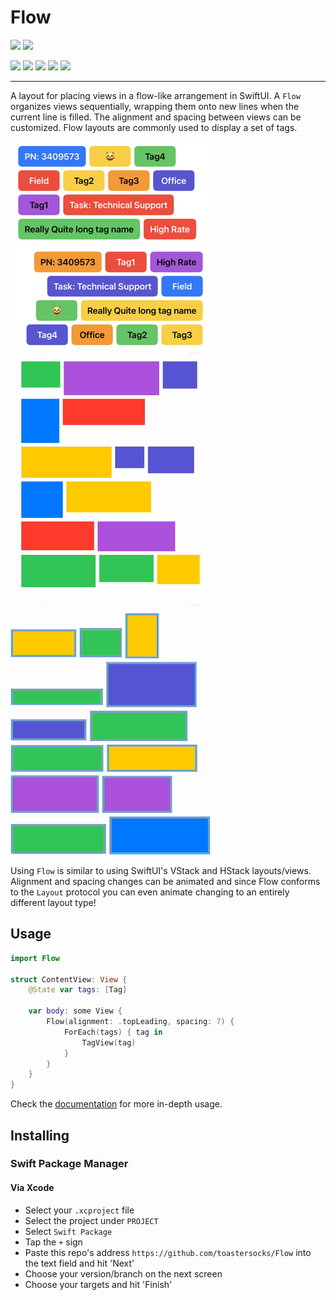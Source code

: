 # Flow

[![](https://img.shields.io/endpoint?url=https%3A%2F%2Fswiftpackageindex.com%2Fapi%2Fpackages%2Ftoastersocks%2FFlow%2Fbadge%3Ftype%3Dswift-versions)](https://swiftpackageindex.com/toastersocks/Flow)
[![](https://img.shields.io/endpoint?url=https%3A%2F%2Fswiftpackageindex.com%2Fapi%2Fpackages%2Ftoastersocks%2FFlow%2Fbadge%3Ftype%3Dplatforms)](https://swiftpackageindex.com/toastersocks/Flow)

![](https://img.shields.io/badge/iOS-16+-blue)
![](https://img.shields.io/badge/macOS-13+-blue)
![](https://img.shields.io/badge/visionOS-17+-blue)
![](https://img.shields.io/badge/tvOS-16+-blue)
![](https://img.shields.io/badge/watchOS-9+-blue)

---

A layout for placing views in a flow-like arrangement in SwiftUI. A `Flow` organizes views sequentially, wrapping them onto new lines when the current line is filled. The alignment and spacing between views can be customized. Flow layouts are commonly used to display a set of tags.

![Left-aligned tags.](images/flow-tags-1.png)
![Right-aligned tags.](images/flow-tags-2.png)
![Multi-colored rectangles languidly animating between different alignments.](images/flow-vid-1.png)
![Multi-colored rectangles bordered in teal enthusiastically and jauntily animating between different alignments.](images/flow-vid-2.png)

Using `Flow` is similar to using SwiftUI's VStack and HStack layouts/views.
Alignment and spacing changes can be animated and since Flow conforms to the `Layout` protocol you can even animate changing to an entirely different layout type!

## Usage

```swift
import Flow

struct ContentView: View {
    @State var tags: [Tag]

    var body: some View {
        Flow(alignment: .topLeading, spacing: 7) {
            ForEach(tags) { tag in
                TagView(tag)
            }
        }
    }
}
```

Check the [documentation](https://swiftpackageindex.com/toastersocks/Flow/documentation/flow) for more in-depth usage.

## Installing

### Swift Package Manager

#### Via Xcode

- Select your `.xcproject` file
- Select the project under `PROJECT`
- Select `Swift Package`
- Tap the `+` sign
- Paste this repo's address `https://github.com/toastersocks/Flow` into the text field and hit 'Next'
- Choose your version/branch on the next screen
- Choose your targets and hit 'Finish'
